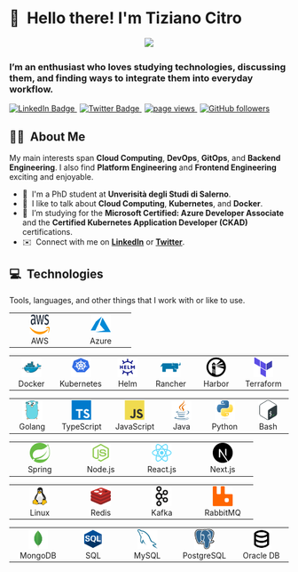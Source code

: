 # :wave: &nbsp;Hello there! I'm Tiziano Citro

<div id="header-container" align="center">
  <img src="https://media.giphy.com/media/qgQUggAC3Pfv687qPC/giphy.gif" width="250" />
  <h3 id="description" align="left">
    I’m an enthusiast who loves studying technologies, discussing them, and finding ways to integrate them into everyday workflow.
  </h3>
</div>

<div id="badges">
  <span align="left">
    <a href="https://www.linkedin.com/in/tizianocitro" style="margin-right: 5px;">
      <img src="https://img.shields.io/badge/LinkedIn-blue?style=for-the-badge&logo=linkedin&logoColor=white" alt="LinkedIn Badge"/>
    </a>
    <a href="https://twitter.com/tizianocitro29" style="margin-right: 5px;">
      <img src="https://img.shields.io/badge/Twitter-blue?style=for-the-badge&logo=twitter&logoColor=white" alt="Twitter Badge"/>
    </a>
  </span>

  <span id="stats" align="left">
    <a href="https://github.com/tizianocitro/tizianocitro" style="margin-right: 5px;">
      <img src="https://komarev.com/ghpvc/?username=tizianocitro" alt="page views" />
    </a>
    <a href="https://github.com/tizianocitro?tab=followers" style="margin-right: 5px;">
      <img alt="GitHub followers" src="https://img.shields.io/github/followers/tizianocitro?color=green&logo=github">
    </a>
  </span>
</div>

## :man_technologist: &nbsp;About Me

My main interests span **Cloud Computing**, **DevOps**, **GitOps**, and **Backend Engineering**. I also find **Platform Engineering** and **Frontend Engineering** exciting and enjoyable.

- :office: &nbsp;I'm a PhD student at **Unverisità degli Studi di Salerno**.
- :speech_balloon: &nbsp;I like to talk about **Cloud Computing**, **Kubernetes**, and **Docker**.
- :notebook_with_decorative_cover: &nbsp;I’m studying for the **Microsoft Certified: Azure Developer Associate** and the **Certified Kubernetes Application Developer (CKAD)** certifications.
- :envelope: &nbsp;Connect with me on **[LinkedIn]** or **[Twitter]**.

## :computer: &nbsp;Technologies

<p id="tech-paragraph">
  Tools, languages, and other things that I work with or like to use.
</p>

<table id="tech-table" cellspacing="0" cellpadding="0">
    <td align="center" width="96">
      <a href="#tech-paragraph">
        <img src="./img/aws.svg" width="36" height="36" alt="AWS" />
      </a>
      <br>AWS
    </td>
    <td align="center" width="96">
      <a href="#tech-paragraph">
        <img src="./img/azure.svg" width="36" height="36" alt="Azure" />
      </a>
      <br>Azure
    </td>
  </tr>
</table>

<table id="tech-table" cellspacing="0" cellpadding="0">
  <tr>
    <td align="center" width="96"> 
      <a href="#tech-paragraph" >
        <img src="./img/docker.svg" width="36" height="36" alt="Docker" />
      </a>
      <br>Docker
    </td>
    <td align="center" width="96">
      <a href="#tech-paragraph">
        <img src="https://raw.githubusercontent.com/cncf/artwork/master/projects/kubernetes/icon/color/kubernetes-icon-color.svg" width="36" height="36" alt="Kubernetes" />
      </a>
      <br>Kubernetes
    </td>
    <td align="center" width="96">
      <a href="#tech-paragraph" >
        <img src="./img/helm.svg" width="36" height="36" alt="Helm" />
      </a>
      <br>Helm
    </td>
    <td align="center" width="96">
      <a href="#tech-paragraph" >
        <img src="./img/rancher.svg" width="36" height="36" alt="Rancher" />
      </a>
      <br>Rancher
    </td>
    <td align="center" width="96">
      <a href="#tech-paragraph" >
        <img src="./img/harbor.svg" width="36" height="36" alt="Harbor" />
      </a>
      <br>Harbor
    </td>
    <td align="center" width="96">
      <a href="#tech-paragraph" >
        <img src="./img/terraform.svg" width="36" height="36" alt="Terraform" />
      </a>
      <br>Terraform
    </td>
  </tr>
</table>

<table id="tech-table" cellspacing="0" cellpadding="0">
  <tr>
    <td align="center" width="96">
      <a href="#tech-paragraph">
        <img src="./img/go.svg" width="36" height="36" alt="Golang" />
      </a>
      <br>Golang
    </td>
    <td align="center" width="96">
      <a href="#tech-paragraph">
        <img src="./img/typescript.svg" width="36" height="36" alt="TypeScript" />
      </a>
      <br>TypeScript
    </td>
    <td align="center" width="96">
      <a href="#tech-paragraph">
        <img src="./img/javascript.svg" width="36" height="36" alt="JavaScript" />
      </a>
      <br>JavaScript
    </td>
    <td align="center" width="96">
      <a href="#tech-paragraph">
        <img src="./img/java.svg" width="36" height="36" alt="Java" />
      </a>
      <br>Java
    </td>
    <td align="center" width="96">
      <a href="#tech-paragraph">
        <img src="./img/python.svg" width="36" height="36" alt="Python" />
      </a>
      <br>Python
    </td>
    <td align="center" width="96">
      <a href="#tech-paragraph">
        <img src="./img/bash.svg" width="36" height="36" alt="Bash" />
      </a>
      <br>Bash
    </td>
  </tr>
</table>

<table id="tech-table" cellspacing="0" cellpadding="0">
  <tr>
    <td align="center" width="96">
      <a href="#tech-paragraph">
        <img src="./img/springio.svg" width="36" height="36" alt="Spring" />
      </a>
      <br>Spring
    </td>
    <td align="center" width="96">
      <a href="#tech-paragraph">
        <img src="./img/nodejs.svg" width="36" height="36" alt="Node.js" />
      </a>
      <br>Node.js
    </td>
    <td align="center" width="96">
      <a href="#tech-paragraph">
        <img src="./img/react.svg" width="36" height="36" alt="React.js" />
      </a>
      <br>React.js
    </td>
    <td align="center" width="96">
      <a href="#tech-paragraph">
        <img src="./img/next.svg" width="36" height="36" alt="Next.js" />
      </a>
      <br>Next.js
    </td>
  </tr>
</table>

<table id="tech-table" cellspacing="0" cellpadding="0">
  <tr>
    <td align="center" width="96">
      <a href="#tech-paragraph">
        <img src="./img/linux.svg" width="36" height="36" alt="Linux" />
      </a>
      <br>Linux
    </td>
    <td align="center" width="96">
      <a href="#tech-paragraph">
        <img src="./img/redis.svg" width="36" height="36" alt="Redis" />
      </a>
      <br>Redis
    </td>
    <td align="center" width="96">
      <a href="#tech-paragraph">
        <img src="./img/kafka.svg" width="36" height="36" alt="Apache Kafka" />
      </a>
      <br>Kafka
    </td>
    <td align="center" width="96">
      <a href="#tech-paragraph">
        <img src="./img/rabbitmq.svg" width="36" height="36" alt="Apache Kafka" />
      </a>
      <br>RabbitMQ
    </td>
  </tr>
</table>

<table id="tech-table" cellspacing="0" cellpadding="0">
  <tr>
    <td align="center" width="96"> 
      <a href="#tech-paragraph" >
        <img src="./img/mongodb.svg" width="36" height="36" alt="MongoDB" />
      </a>
      <br>MongoDB
    </td>
    <td align="center" width="96"> 
      <a href="#tech-paragraph" >
        <img src="./img/sql.svg" width="36" height="36" alt="SQL" />
      </a>
      <br>SQL
    </td>
    <td align="center" width="96"> 
      <a href="#tech-paragraph" >
        <img src="./img/mysql.svg" width="36" height="36" alt="MySQL" />
      </a>
      <br>MySQL
    </td>
    <td align="center" width="96"> 
      <a href="#tech-paragraph" >
        <img src="./img/postgresql.svg" width="36" height="36" alt="PostgreSQL" />
      </a>
      <br>PostgreSQL
    </td>
    <td align="center" width="96"> 
      <a href="#tech-paragraph" >
        <img src="./img/oracledb.svg" width="36" height="36" alt="Oracle DB" />
      </a>
      <br>Oracle DB
    </td>
  </tr>
</table>

<!-- links -->

[linkedin]: https://www.linkedin.com/in/tizianocitro "Tiziano Citro LinkedIn"
[twitter]: https://twitter.com/tizianocitro29 "Tiziano Citro Twitter"
